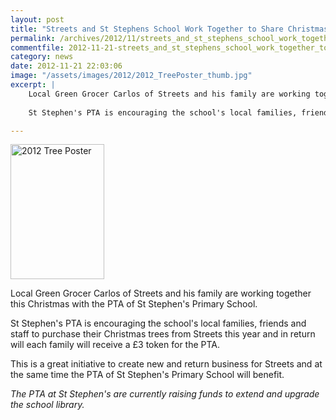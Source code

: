```yaml
---
layout: post
title: "Streets and St Stephens School Work Together to Share Christmas Joy!"
permalink: /archives/2012/11/streets_and_st_stephens_school_work_together_to_sh.html
commentfile: 2012-11-21-streets_and_st_stephens_school_work_together_to_sh
category: news
date: 2012-11-21 22:03:06
image: "/assets/images/2012/2012_TreePoster_thumb.jpg"
excerpt: |
    Local Green Grocer Carlos of Streets and his family are working together this Christmas with the PTA of St Stephen's Primary School.
    
    St Stephen's PTA is encouraging the school's local families, friends and staff to purchase their Christmas trees from Streets this year and in return will each family will receive a &pound;3 token for the PTA.

---
```


<a href="/assets/images/2012/2012_TreePoster.jpg" title="See larger version of - 2012 Tree Poster"><img src="/assets/images/2012/2012_TreePoster_thumb.jpg" width="150" height="216" alt="2012 Tree Poster" class="photo right" /></a>

Local Green Grocer Carlos of Streets and his family are working together this Christmas with the PTA of St Stephen's Primary School.

St Stephen's PTA is encouraging the school's local families, friends and staff to purchase their Christmas trees from Streets this year and in return will each family will receive a £3 token for the PTA.

This is a great initiative to create new and return business for Streets and at the same time the PTA of St Stephen's Primary School will benefit.

*The PTA at St Stephen's are currently raising funds to extend and upgrade the school library.*
